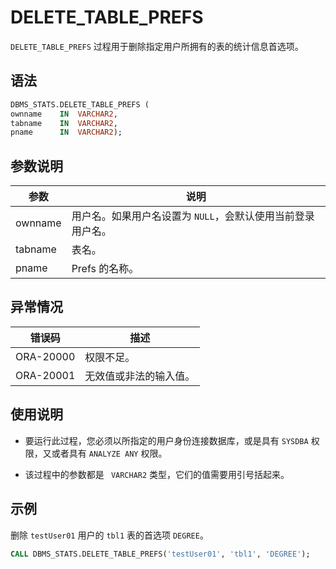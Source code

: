 # DELETE_TABLE_PREFS 

`DELETE_TABLE_PREFS` 过程用于删除指定用户所拥有的表的统计信息首选项。

## 语法 

```sql
DBMS_STATS.DELETE_TABLE_PREFS (
ownname    IN  VARCHAR2,
tabname    IN  VARCHAR2,
pname      IN  VARCHAR2);
```

## 参数说明 

|   参数    |                说明              |
|---------|-----------------------------------|
| ownname | 用户名。如果用户名设置为 `NULL`，会默认使用当前登录用户名。 |
| tabname | 表名。                               |
| pname   | Prefs 的名称。                       |



## 异常情况 

|    错误码   |     描述     |
|-----------|-------------|
| ORA-20000 | 权限不足。       |
| ORA-20001 | 无效值或非法的输入值。 |



## 使用说明 

* 要运行此过程，您必须以所指定的用户身份连接数据库，或是具有 `SYSDBA` 权限，又或者具有 `ANALYZE ANY` 权限。 

* 该过程中的参数都是 ` VARCHAR2` 类型，它们的值需要用引号括起来。


## 示例 

删除 `testUser01` 用户的 `tbl1` 表的首选项 `DEGREE`。

```sql
CALL DBMS_STATS.DELETE_TABLE_PREFS('testUser01', 'tbl1', 'DEGREE');
```